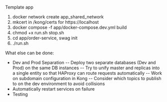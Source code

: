 Template app

1) docker network create app_shared_network
2) mkcert in /kong/certs for https://localhost
3) docker compose -f app/docker-compose.dev.yml build
4) chmod +x run.sh stop.sh
5) cd app/order-service, swag init
6) ./run.sh


What else can be done:
- Dev and Prod Separation
-- Deploy two separate databases (Dev and Prod) on the same DB instances
-- Try to unify master and replicas into a single entity so that HAProxy can route requests automatically
-- Work on subdomain configuration in Kong
-- Consider which topics to publish to on the dev environment to avoid collisions
- Automatically restart services on failure
- Testing
